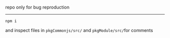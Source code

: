 repo only for bug reproduction

---

`npm i`

and inspect files in `pkgCommonjs/src/` and `pkgModule/src/`for comments
